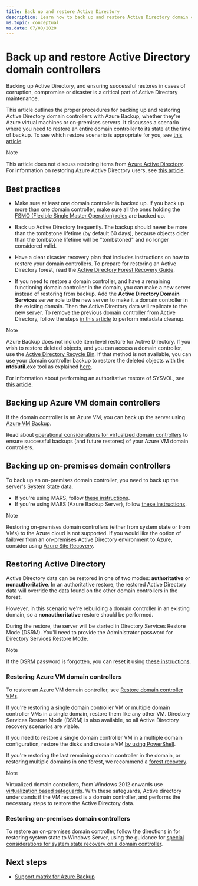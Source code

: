 ```yaml
---
title: Back up and restore Active Directory 
description: Learn how to back up and restore Active Directory domain controllers.
ms.topic: conceptual
ms.date: 07/08/2020
---
```


# Back up and restore Active Directory domain controllers

Backing up Active Directory, and ensuring successful restores in cases of corruption, compromise or disaster is a critical part of Active Directory maintenance.

This article outlines the proper procedures for backing up and restoring Active Directory domain controllers with Azure Backup, whether they're Azure virtual machines or on-premises servers. It discusses a scenario where you need to restore an entire domain controller to its state at the time of backup. To see which restore scenario is appropriate for you, see [this article](https://docs.microsoft.com/windows-server/identity/ad-ds/manage/ad-forest-recovery-determine-how-to-recover).  

>[!NOTE]
> This article does not discuss restoring items from [Azure Active Directory](https://docs.microsoft.com/azure/active-directory/fundamentals/active-directory-whatis). For information on restoring Azure Active Directory users, see [this article](https://docs.microsoft.com/azure/active-directory/fundamentals/active-directory-users-restore).

## Best practices

- Make sure at least one domain controller is backed up. If you back up more than one domain controller, make sure all the ones holding the [FSMO (Flexible Single Master Operation) roles](https://docs.microsoft.com/windows-server/identity/ad-ds/plan/planning-operations-master-role-placement) are backed up.

- Back up Active Directory frequently. The backup should never be more than the tombstone lifetime (by default 60 days), because objects older than the tombstone lifetime will be "tombstoned" and no longer considered valid.

- Have a clear disaster recovery plan that includes instructions on how to restore your domain controllers. To prepare for restoring an Active Directory forest, read the [Active Directory Forest Recovery Guide](https://docs.microsoft.com/windows-server/identity/ad-ds/manage/ad-forest-recovery-guide).

- If you need to restore a domain controller, and have a remaining functioning domain controller in the domain, you can make a new server instead of restoring from backup. Add the **Active Directory Domain Services** server role to the new server to make it a domain controller in the existing domain. Then the Active Directory data will replicate to the new server. To remove the previous domain controller from Active Directory, follow the steps [in this article](https://docs.microsoft.com/windows-server/identity/ad-ds/deploy/ad-ds-metadata-cleanup) to perform metadata cleanup.

>[!NOTE]
>Azure Backup does not include item level restore for Active Directory. If you wish to restore deleted objects, and you can access a domain controller, use the [Active Directory Recycle Bin](https://docs.microsoft.com/windows-server/identity/ad-ds/get-started/adac/introduction-to-active-directory-administrative-center-enhancements--level-100-#ad_recycle_bin_mgmt). If that method is not available, you can use your domain controller backup to restore the deleted objects with the **ntdsutil.exe** tool as explained [here](https://support.microsoft.com/help/840001/how-to-restore-deleted-user-accounts-and-their-group-memberships-in-ac).
>
>For information about performing an authoritative restore of SYSVOL, see [this article](https://docs.microsoft.com/windows-server/identity/ad-ds/manage/ad-forest-recovery-authoritative-recovery-sysvol).

## Backing up Azure VM domain controllers

If the domain controller is an Azure VM, you can back up the server using [Azure VM Backup](backup-azure-vms-introduction.md).

Read about [operational considerations for virtualized domain controllers](https://docs.microsoft.com/windows-server/identity/ad-ds/get-started/virtual-dc/virtualized-domain-controllers-hyper-v#operational-considerations-for-virtualized-domain-controllers) to ensure successful backups (and future restores) of your Azure VM domain controllers.

## Backing up on-premises domain controllers

To back up an on-premises domain controller, you need to back up the server's System State data.

- If you're using MARS, follow [these instructions](backup-azure-system-state.md).
- If you're using MABS (Azure Backup Server), follow [these instructions](backup-mabs-system-state-and-bmr.md).

>[!NOTE]
> Restoring on-premises domain controllers (either from system state or from VMs) to the Azure cloud is not supported. If you would like the option of failover from an on-premises Active Directory environment to Azure, consider using [Azure Site Recovery](https://docs.microsoft.com/azure/site-recovery/site-recovery-active-directory).

## Restoring Active Directory

Active Directory data can be restored in one of two modes: **authoritative** or **nonauthoritative**. In an authoritative restore, the restored Active Directory data will override the data found on the other domain controllers in the forest.

However, in this scenario we're rebuilding a domain controller in an existing domain, so a **nonauthoritative** restore should be performed.

During the restore, the server will be started in Directory Services Restore Mode (DSRM). You'll need to provide the Administrator password for Directory Services Restore Mode.

>[!NOTE]
>If the DSRM password is forgotten, you can reset it using [these instructions](https://docs.microsoft.com/previous-versions/windows/it-pro/windows-server-2012-r2-and-2012/cc754363(v=ws.11)).

### Restoring Azure VM domain controllers

To restore an Azure VM domain controller, see [Restore domain controller VMs](backup-azure-arm-restore-vms.md#restore-domain-controller-vms).

If you're restoring a single domain controller VM or multiple domain controller VMs in a single domain, restore them like any other VM. Directory Services Restore Mode (DSRM) is also available, so all Active Directory recovery scenarios are viable.

If you need to restore a single domain controller VM in a multiple domain configuration, restore the disks and create a VM [by using PowerShell](backup-azure-vms-automation.md#restore-the-disks).

If you're restoring the last remaining domain controller in the domain, or restoring multiple domains in one forest, we recommend a [forest recovery](https://docs.microsoft.com/windows-server/identity/ad-ds/manage/ad-forest-recovery-single-domain-in-multidomain-recovery).

>[!NOTE]
> Virtualized domain controllers, from Windows 2012 onwards use [virtualization based safeguards](https://docs.microsoft.com/windows-server/identity/ad-ds/introduction-to-active-directory-domain-services-ad-ds-virtualization-level-100#virtualization-based-safeguards). With these safeguards, Active directory understands if the VM restored is a domain controller, and performs the necessary steps to restore the Active Directory data.

### Restoring on-premises domain controllers

To restore an on-premises domain controller, follow the directions in for restoring system state to Windows Server, using the guidance for [special considerations for system state recovery on a domain controller](backup-azure-restore-system-state.md#special-considerations-for-system-state-recovery-on-a-domain-controller).

## Next steps

- [Support matrix for Azure Backup](backup-support-matrix.md)
